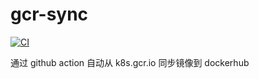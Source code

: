 # gcr-sync
[![CI](https://github.com/hellojukay/gcr-sync/actions/workflows/blank.yml/badge.svg)](https://github.com/hellojukay/gcr-sync/actions/workflows/blank.yml)

通过 github action 自动从 k8s.gcr.io 同步镜像到 dockerhub
